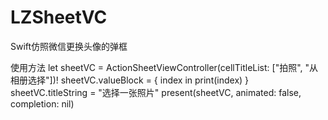 # LZSheetVC
Swift仿照微信更换头像的弹框


使用方法
 let sheetVC = ActionSheetViewController(cellTitleList: ["拍照", "从相册选择"])!
 sheetVC.valueBlock = { index in
  print(index)
 }
 sheetVC.titleString = "选择一张照片"
 present(sheetVC, animated: false, completion:  nil)
